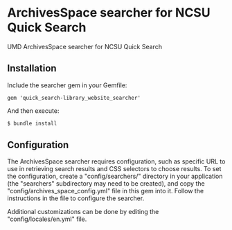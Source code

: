ArchivesSpace searcher for NCSU Quick Search
=======
UMD ArchivesSpace searcher for NCSU Quick Search

## Installation
Include the searcher gem in your Gemfile:

```
gem 'quick_search-library_website_searcher'

```
And then execute:
```bash
$ bundle install
```

## Configuration

The ArchivesSpace searcher requires configuration, such as specific URL to
use in retrieving search results and CSS selectors to choose results.
To set the configuration, create a "config/searchers/" directory in your 
application (the "searchers" subdirectory may need to be created), 
and copy the "config/archives_space_config.yml" file
in this gem into it. Follow the instructions in the file to configure the
searcher.

Additional customizations can be done by editing the "config/locales/en.yml" file.
